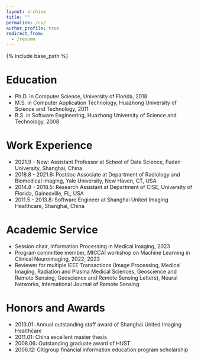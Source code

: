 ```yaml
---
layout: archive
title: ""
permalink: /cv/
author_profile: true
redirect_from:
  - /resume
---
```


{% include base_path %}

# Education

* Ph.D. in Computer Science, University of Florida, 2018
* M.S. in Computer Application Technology, Huazhong University of Science and Technology, 2011
* B.S. in Software Engineering, Huazhong University of Science and Technology, 2008

# Work Experience

* 2021.9 - Now: Assistant Professor at School of Data Science, Fudan University, Shanghai, China
* 2018.8 - 2021.6: Postdoc Associate at Department of Radiology and Biomedical Imaging, Yale University, New Haven, CT, USA
* 2014.8 - 2018.5: Research Assistant at Department of CISE, University of Florida, Gainesville, FL, USA
* 2011.5 - 2013.8: Software Engineer at Shanghai United Imaging Healthcare, Shanghai, China

<!---
# Publications

  <ul>{% for post in site.publications %}

    {% include archive-single-cv.html %}

  {% endfor %}</ul>
  
# Talks

  <ul>{% for post in site.talks %}
    {% include archive-single-talk-cv.html %}
  {% endfor %}</ul>
  
# Teaching

  <ul>{% for post in site.teaching %}
    {% include archive-single-cv.html %}
  {% endfor %}</ul>
-->
  
# Academic Service

* Session chair, Information Processing in Medical Imaging, 2023
* Program committee member, MICCAI workshop on Machine Learning in Clinical Neuroimaging, 2022, 2023 
* Reviewer for multiple IEEE Transactions (Image Processing, Medical Imaging, Radiation and Plasma Medical Sciences, Geoscience and Remote Sensing, Geoscience and Remote Sensing Letters), Neural Networks, International Journal of Remote Sensing
  
# Honors and Awards

* 2013.01: Annual outstanding staff award of Shanghai United Imaging Healthcare
* 2011.01: China excellent master thesis
* 2008.06: Outstanding graduate award of HUST
* 2006.12: Citigroup financial information education program scholarship
